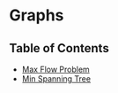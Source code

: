 # Graphs 

## Table of Contents

- [Max Flow Problem](max-flow)
- [Min Spanning Tree](min-spanning-tree)